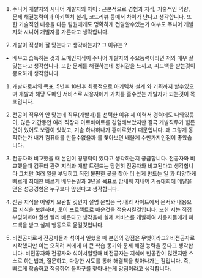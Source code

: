 1. 주니어 개발자와 시니어 개발자의 차이 : 근본적으로 경험과 지식, 기술적인 역량, 문제 해결능력이과 아키텍처 셜계, 코드리뷰 등에서 차이가 난다고 생각합니다. 또한 기술적인 내용을 다른 팀원에게도 명확하게 전달할수있는가 여부도 주니어 개발자와 시니어 개발자를 가른다고 생각합니다.

2. 개발이 적성에 잘 맞는다고 생각하는지? 그 이유는 ?
- 배우고 습득하는 것과 도메인지식이 주니어 개발자의 주요능력이라면 저와 매우 잘맞는다고 생각합니다.  또한 문제를 해결하는데 성취감을 느끼고, 피드백을 받는것이 중요하게 생각합니다.

1. 개발자로서의 목표, 5년후 10년후
최종적으로 아키텍쳐 설계 와 기획까지 할수있으며 개발과 해당 도메인 서비스로 사용자에게 가치를 줄수있는 개발자가 되는것이 목표입니다.

2. 전공이 직무와 안 맞는데 직무(개발자)를 선택한 이유
제 이력서 경력에도 나와있듯이, 많은 기간동안 여러 직장과 아르바이트를 경험해보았지만 결국 개발직무가 힘든면이 있어도 보람이 있었고, 기술 하나하나가 흥미로웠기 때문입니다. 왜 그렇게 동작하는가 내가 컴퓨터를 만들수없을까 를 찾아보면 배울게 수만가지인점이 좋았습니다.

3. 전공자와 비교했을 때 본인이 경쟁력이 있다고 생각하는지 궁금합니다.
전공자와 비교했을때 컴퓨터 관련 지식과 개발 트렌드는 당연히 전공자와 비교된다고 생각합니다 그치만 여러 일을 부딪히고 직접 불편한 곳을 찾아 더 쉽게 만드는 일 과 다양하게 빠르게 최대한 빠르게 배우는일과 3년을 목표로 밤새워 지내어 기능대회에 메달을 얻은 성공경험은 누구보다 앞선다고 생각합니다.

4. 전공 지식을 어떻게 보완할 것인지 설명
문법은 국.내외 사이트에서 문서와 내용으로 지식을 보완하며, 토이 프로젝트로 배운것을 적용시킬것입니다. 또한 저는 직접 부딪혀봐야 훨씬 빨리 배운다고 생각을해 실제 서비스를 개발하여 사용자들에게 피드백을 받고 실제 행동으로 옮길것입니다.

5. 비전공자로서 전공자들과 섞여서 일했을 때 본인의 강점은 무엇이라고?
비전공자로 시작했지만 이는 오히려 저에게 더 큰 학습 동기와 문제 해결 능력을 준다고 생각합니다. 비전공자와 전공자와 섞여서일할때 비전공자는 지식에 빈공간이 많겠지만 스스로 하는법과, 질문하고, 다양한 시도를 통해 해결책을 찾아나가는 점입니다. 즉, 빠르게 학습하고 적응하여 돌파구를 찾아내는게 강점이라고 생각합니다.
